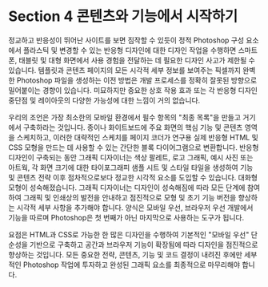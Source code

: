# Section 4 콘텐츠와 기능에서 시작하기

정교하고 반응성이 뛰어난 사이트를 보면 짐작할 수 있듯이 정적 Photoshop 구성 요소에서 플라스틱 및 변경할 수 있는 반응형 디자인에 대한 디자인 작업을 수행하면 스마트폰, 태블릿 및 대형 화면에서 사용 경험을 전달하는 데 필요한 디자인 사고가 제한될 수 있습니다. 템플릿과 콘텐츠 페이지의 모든 시각적 세부 정보를 보여주는 픽셀까지 완벽한 Photoshop 파일을 생성하는 이전 방법은 개발 프로세스를 정확히 잘못된 방향으로 밀어붙이는 경향이 있습니다. 미묘하지만 중요한 상호 작용 효과 또는 각 반응형 디자인 중단점 및 레이아웃의 다양한 가능성에 대한 느낌이 거의 없습니다.

우리의 조언은 가장 최소한의 모바일 환경에서 필수 항목의 "최종 목록"을 만들고 거기에서 구축하라는 것입니다. 종이나 화이트보드에 주요 화면의 핵심 기능 및 콘텐츠 영역을 스케치하고, 이러한 대략적인 스케치를 페이지 코더가 연구용 실제 반응형 HTML 및 CSS 모형을 만드는 데 사용할 수 있는 간단한 블록 다이어그램으로 변환합니다. 반응형 디자인이 구축되는 동안 그래픽 디자이너는 색상 팔레트, 로고 그래픽, 예시 사진 또는 아트웍, 각 화면 크기에 대한 타이포그래피 샘플 시트 및 스타일 타일을 생성하여 기능 및 콘텐츠 전략 이후 점차적으로보다 정교한 시각적 요소를 도입할 수 있습니다. 대화형 모형이 성숙해졌습니다. 그래픽 디자이너는 디자인이 성숙해짐에 따라 모든 단계에 참여하여 그래픽 및 인쇄상의 발전을 안내하고 점진적으로 모형 및 초기 기능 버전을 향상하는 시각적 세부 사항을 추가해야 합니다. 양식은 모바일 우선, 브라우저 우선 개발에서 기능을 따르며 Photoshop은 첫 번째가 아닌 마지막으로 사용하는 도구가 됩니다.

요점은 HTML과 CSS로 가능한 한 많은 디자인을 수행하여 기본적인 "모바일 우선" 단순성을 기반으로 구축하고 공간과 브라우저 기능이 확장됨에 따라 디자인을 점진적으로 향상하는 것입니다. 모든 중요한 전략, 콘텐츠, 기능 및 코드 결정이 내려진 후에만 세부적인 Photoshop 작업에 투자하고 완성된 그래픽 요소를 최종적으로 마무리해야 합니다.
